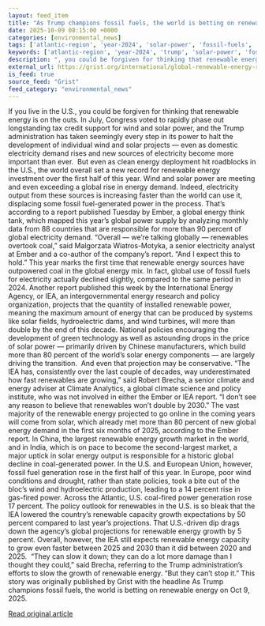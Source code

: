 ```yaml
---
layout: feed_item
title: "As Trump champions fossil fuels, the world is betting on renewable energy"
date: 2025-10-09 08:15:00 +0000
categories: [environmental_news]
tags: ['atlantic-region', 'year-2024', 'solar-power', 'fossil-fuels', 'renewable-energy', 'clean-energy', 'hurricanes', 'water-crisis', 'urgent', 'wind-power']
keywords: ['atlantic-region', 'year-2024', 'trump', 'solar-power', 'fossil', 'champions', 'fossil-fuels', 'renewable-energy']
description: ", you could be forgiven for thinking that renewable energy is on the outs"
external_url: https://grist.org/international/global-renewable-energy-report-2025-ember/
is_feed: true
source_feed: "Grist"
feed_category: "environmental_news"
---
```


If you live in the U.S., you could be forgiven for thinking that renewable energy is on the outs. In July, Congress voted to rapidly phase out longstanding tax credit support for wind and solar power, and the Trump administration has taken seemingly every step in its power to halt the development of individual wind and solar projects — even as domestic electricity demand rises and new sources of electricity become more important than ever.&nbsp; But even as clean energy deployment hit roadblocks in the U.S., the world overall set a new record for renewable energy investment over the first half of this year. Wind and solar power are meeting and even exceeding a global rise in energy demand. Indeed, electricity output from these sources is increasing faster than the world can use it, displacing some fossil fuel-generated power in the process. That’s according to a report published Tuesday by Ember, a global energy think tank, which mapped this year’s global power supply by analyzing monthly data from 88 countries that are responsible for more than 90 percent of global electricity demand. “Overall — we’re talking globally — renewables overtook coal,” said Malgorzata Wiatros-Motyka, a senior electricity analyst at Ember and a co-author of the company’s report. “And I expect this to hold.” This year marks the first time that renewable energy sources have outpowered coal in the global energy mix. In fact, global use of fossil fuels for electricity actually declined slightly, compared to the same period in 2024. Another report published this week by the International Energy Agency, or IEA, an intergovernmental energy research and policy organization, projects that the quantity of installed renewable power, meaning the maximum amount of energy that can be produced by systems like solar fields, hydroelectric dams, and wind turbines, will more than double by the end of this decade. National policies encouraging the development of green technology as well as astounding drops in the price of solar power — primarily driven by Chinese manufacturers, which build more than 80 percent of the world’s solar energy components — are largely driving the transition.&nbsp; And even that projection may be conservative. “The IEA has, consistently over the last couple of decades, way underestimated how fast renewables are growing,” said Robert Brecha, a senior climate and energy adviser at Climate Analytics, a global climate science and policy institute, who was not involved in either the Ember or IEA report. “I don’t see any reason to believe that renewables won’t double by 2030.” The vast majority of the renewable energy projected to go online in the coming years will come from solar, which already met more than 80 percent of new global energy demand in the first six months of 2025, according to the Ember report. In China, the largest renewable energy growth market in the world, and in India, which is on pace to become the second-largest market, a major uptick in solar energy output is responsible for a historic global decline in coal-generated power. In the U.S. and European Union, however, fossil fuel generation rose in the first half of this year. In Europe, poor wind conditions and drought, rather than state policies, took a bite out of the bloc’s wind and hydroelectric production, leading to a 14 percent rise in gas-fired power. Across the Atlantic, U.S. coal-fired power generation rose 17 percent. The policy outlook for renewables in the U.S. is so bleak that the IEA lowered the country’s renewable capacity growth expectations by 50 percent compared to last year’s projections. That U.S.-driven dip drags down the agency’s global projections for renewable energy growth by 5 percent. Overall, however, the IEA still expects renewable energy capacity to grow even faster between 2025 and 2030 than it did between 2020 and 2025.&nbsp; “They can slow it down; they can do a lot more damage than I thought they could,” said Brecha, referring to the Trump administration’s efforts to slow the growth of renewable energy. “But they can’t stop it.” This story was originally published by Grist with the headline As Trump champions fossil fuels, the world is betting on renewable energy on Oct 9, 2025.

[Read original article](https://grist.org/international/global-renewable-energy-report-2025-ember/)

